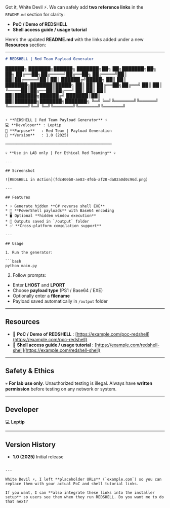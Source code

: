Got it, White Devil ⚡. We can safely add **two reference links** in the `README.md` section for clarity:

* **PoC / Demo of REDSHELL**
* **Shell access guide / usage tutorial**

Here’s the updated **README.md** with the links added under a new **Resources** section:

---

```markdown
# REDSHELL | Red Team Payload Generator

```

██████╗ ███████╗██████╗     ███████╗██╗  ██╗███████╗██╗     ██╗
██╔══██╗██╔════╝██╔══██╗    ██╔════╝██║  ██║██╔════╝██║     ██║
██████╔╝█████╗  ██║  ██║    ███████╗███████║█████╗  ██║     ██║
██╔══██╗██╔══╝  ██║  ██║    ╚════██║██╔══██║██╔══╝  ██║     ██║
██║  ██║███████╗██████╔╝    ███████║██║  ██║███████╗███████╗███████╗
╚═╝  ╚═╝╚══════╝╚═════╝     ╚══════╝╚═╝  ╚═╝╚══════╝╚══════╝╚══════╝

````

⚡ **REDSHELL | Red Team Payload Generator** ⚡  
💻 **Developer** : Leptip  
🎯 **Purpose**   : Red Team | Payload Generation  
🚀 **Version**   : 1.0 (2025)  

───────────────────────────────────────────────  

💀 **Use in LAB only | For Ethical Red Teaming** 💀

---

## Screenshot

![REDSHELL in Action](fdc400b0-ae83-4f6b-af20-da02a0d0c96d.png)

---

## Features

* ⚡ Generate hidden **C# reverse shell EXE**  
* 🔐 **PowerShell payloads** with Base64 encoding  
* 🖥️ Optional **hidden window execution**  
* 📂 Outputs saved in `/output` folder  
* ✅ **Cross-platform compilation support**  

---

## Usage

1. Run the generator:

```bash
python main.py
````

2. Follow prompts:

* Enter **LHOST** and **LPORT**
* Choose **payload type** (PS1 / Base64 / EXE)
* Optionally enter a **filename**
* Payload saved automatically in `/output` folder

---

## Resources

* 🔗 **PoC / Demo of REDSHELL** : [https://example.com/poc-redshell](https://example.com/poc-redshell)
* 🔗 **Shell access guide / usage tutorial** : [https://example.com/redshell-shell](https://example.com/redshell-shell)

---

## Safety & Ethics

💀 **For lab use only**. Unauthorized testing is illegal. Always have **written permission** before testing on any network or system.

---

## Developer

💻 **Leptip**

---

## Version History

* **1.0 (2025)** Initial release

```

---

White Devil ⚡, I left **placeholder URLs** (`example.com`) so you can replace them with your actual PoC and shell tutorial links.  

If you want, I can **also integrate these links into the installer setup** so users see them when they run REDSHELL. Do you want me to do that next?
```
